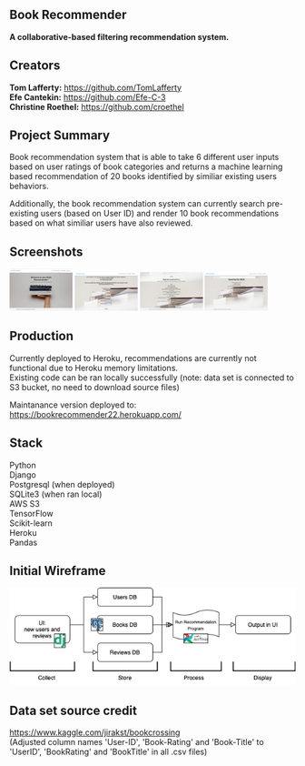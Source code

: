 ## Book Recommender
<b>A collaborative-based filtering recommendation system. </b>

## Creators
<b>Tom Lafferty:</b> https://github.com/TomLafferty</br>
<b>Efe Cantekin:</b> https://github.com/Efe-C-3</br>
<b>Christine Roethel:</b> https://github.com/croethel</br>

## Project Summary
Book recommendation system that is able to take 6 different user inputs based on user ratings of book categories and returns a machine learning based recommendation of 20 books identified by similiar existing users behaviors.</br>

Additionally, the book recommendation system can currently search pre-existing users (based on User ID) and render 10 book recommendations based on what similiar users have also reviewed.

## Screenshots
<img src="Screenshot1.png" width="22%"></img>
<img src="Screenshot2.png" width="22%"></img> 
<img src="Screenshot3.png" width="22%"></img>
<img src="Screenshot4.png" width="22%"></img> 


## Production
Currently deployed to Heroku, recommendations are currently not functional due to Heroku memory limitations.</br>
Existing code can be ran locally successfully (note: data set is connected to S3 bucket, no need to download source files)</br>

Maintanance version deployed to:</br>
https://bookrecommender22.herokuapp.com/</br>

## Stack
Python</br>
Django</br>
Postgresql (when deployed)</br>
SQLite3 (when ran local)</br>
AWS S3</br>
TensorFlow</br>
Scikit-learn</br>
Heroku</br>
Pandas</br>

## Initial Wireframe

![Alt text](final.png?raw=true "Title")


## Data set source credit
https://www.kaggle.com/jirakst/bookcrossing</br>
(Adjusted column names 'User-ID', 'Book-Rating' and 'Book-Title' to 'UserID', 'BookRating' and 'BookTitle' in all .csv files)
